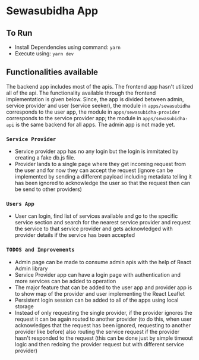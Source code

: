 # Sewasubidha App

## To Run

- Install Dependencies using command: `yarn`
- Execute using: `yarn dev`

## Functionalities available

The backend app includes most of the apis. The frontend app hasn't utilized all of the api. The functionality available through the frontend implementation is given below. Since, the app is divided between admin, service provider and user (service seeker), the module in `apps/sewasubidha` corresponds to the user app, the module in `apps/sewasubidha-provider` corresponds to the service provider app; the module in `apps/sewasubidha-api` is the same backend for all apps. The admin app is not made yet.

### `Service Provider`

- Service provider app has no any login but the login is immitated by creating a fake db.js file.
- Provider lands to a single page where they get incoming request from the user and for now they can accept the request (ignore can be implemented by sending a different payload including metadata telling it has been ignored to acknowledge the user so that the request then can be send to other providers)

### `Users App`

- User can login, find list of services available and go to the specific service section and search for the nearest service provider and request the service to that service provider and gets acknowledged with provider details if the service has been accepted

### `TODOS and Improvements`

- Admin page can be made to consume admin apis with the help of React Admin library
- Service Provider app can have a login page with authentication and more services can be added to operation
- The major feature that can be added to the user app and provider app is to show map of the provider and user implementing the React Leaflet
- Persistent login session can be added to all of the apps using local storage
- Instead of only requesting the single provider, if the provider ignores the request it can be again routed to another provider (to do this, when user acknowledges that the request has been ignored, requesting to another provider like before) also routing the service request if the provider hasn't responded to the request (this can be done just by simple timeout logic and then redoing the provider request but with different service provider)

